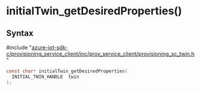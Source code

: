 # initialTwin_getDesiredProperties()

## Syntax

\#include "[azure-iot-sdk-c/provisioning_service_client/inc/prov_service_client/provisioning_sc_twin.h](../iot-c-ref-provisioning-sc-twin-h.md)"  
```C
const char* initialTwin_getDesiredProperties(
  INITIAL_TWIN_HANDLE  twin
);
```

